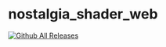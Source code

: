 # nostalgia_shader_web
 
[![Github All Releases](https://img.shields.io/github/downloads/rre36/NostalgiaShader_Mirror/total.svg)]()
